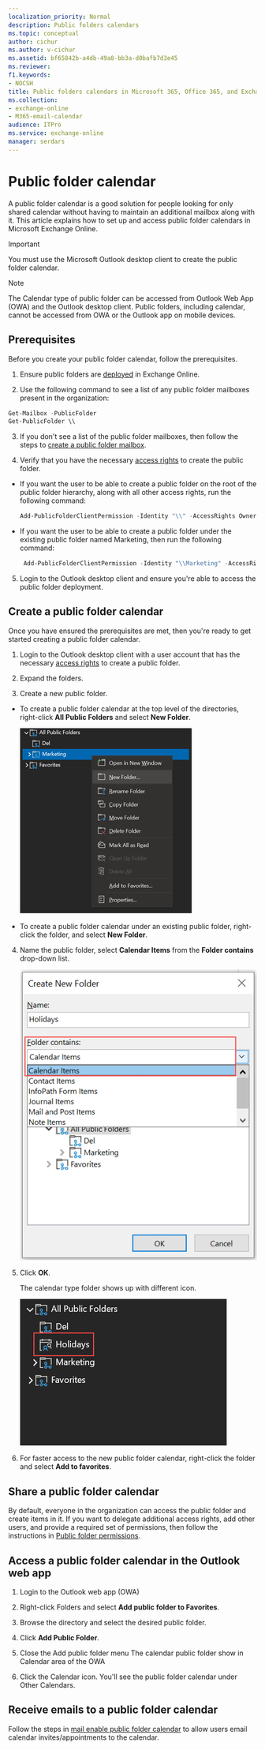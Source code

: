 ```yaml
---
localization_priority: Normal
description: Public folders calendars
ms.topic: conceptual
author: cichur
ms.author: v-cichur
ms.assetid: bf65842b-a4db-49a8-bb3a-d0bafb7d3e45
ms.reviewer: 
f1.keywords:
- NOCSH
title: Public folders calendars in Microsoft 365, Office 365, and Exchange Online
ms.collection: 
- exchange-online
- M365-email-calendar
audience: ITPro
ms.service: exchange-online
manager: serdars
---
```


# Public folder calendar

A public folder calendar is a good solution for people looking for only shared calendar without having to maintain an additional mailbox along with it. This article explains how to set up and access public folder calendars in Microsoft Exchange Online.

> [!Important]
> You must use the Microsoft Outlook desktop client to create the public folder calendar.

> [!Note]
> The Calendar type of public folder can be accessed from Outlook Web App (OWA) and the Outlook desktop client. Public folders, including calendar, cannot be accessed from OWA or the Outlook app on mobile devices.

## Prerequisites

Before you create your public folder calendar, follow the prerequisites.

1. Ensure public folders are [deployed](https://docs.microsoft.com/exchange/collaboration-exo/public-folders/create-public-folder-mailbox) in Exchange Online.

2. Use the following command to see a list of any public folder mailboxes present in the organization:

```PowerShell
Get-Mailbox -PublicFolder
Get-PublicFolder \\
```

3. If you don't see a list of the public folder mailboxes, then follow the steps to [create a public folder mailbox](https://docs.microsoft.com/exchange/collaboration-exo/public-folders/create-public-folder-mailbox).

4. Verify that you have the necessary [access rights](https://support.microsoft.com/help/2573274/public-folder-permissions-for-exchange-server) to create the public folder.

- If you want the user to be able to create a public folder on the root of the public folder hierarchy, along with all other access rights, run the following command:

  ```PowerShell
  Add-PublicFolderClientPermission -Identity "\\" -AccessRights Owner -User User1
  ```

- If you want the user to be able to create a public folder under the existing public folder named Marketing, then run the following command:

  ```PowerShell
   Add-PublicFolderClientPermission -Identity "\\Marketing" -AccessRights Editor -User User1
  ```

5. Login to the Outlook desktop client and ensure you're able to access the public folder deployment.

## Create a public folder calendar

Once you have ensured the prerequisites are met, then you're ready to get started creating a public folder calendar.

1. Login to the Outlook desktop client with a user account that has the necessary [access rights](https://support.microsoft.com/help/2573274/public-folder-permissions-for-exchange-server) to create a public folder.

2. Expand the folders.

3. Create a new public folder.

- To create a public folder calendar at the top level of the directories, right-click  **All Public Folders** and select **New Folder**.

  ![The image shows the new folder dialog box.](../../media/new-folder.png)

- To create a public folder calendar under an existing public folder, right-click the folder, and select **New Folder**.

4. Name the public folder, select **Calendar Items** from the **Folder contains** drop-down list.

   ![Image shows the Calendar option highlighted.](../../media/folder-contains.png)

5. Click **OK**.

   The calendar type folder shows up with different icon.

   ![Image shows the Calendar option highlighted.](../../media/different-icon.png)

5. For faster access to the new public folder calendar, right-click the folder and select **Add to favorites**.

## Share a public folder calendar

By default, everyone in the organization can access the public folder and create items in it. If you want to delegate additional access rights, add other users, and provide a required set of permissions, then follow the instructions in [Public folder permissions](https://support.microsoft.com/help/2573274/public-folder-permissions-for-exchange-server).

## Access a public folder calendar in the Outlook web app

1. Login to the Outlook web app (OWA)

2. Right-click Folders and select **Add public folder to Favorites**.

3. Browse the directory and select the desired public folder.
 
4. Click **Add Public Folder**.

5. Close the Add public folder menu
   The calendar public folder show in Calendar area of the OWA

6. Click the Calendar icon.
   You'll see the public folder calendar under Other Calendars.

## Receive emails to a public folder calendar

Follow the steps in [mail enable public folder calendar](enable-or-disable-mail-for-public-folder.md) to allow users email calendar invites/appointments to the calendar.